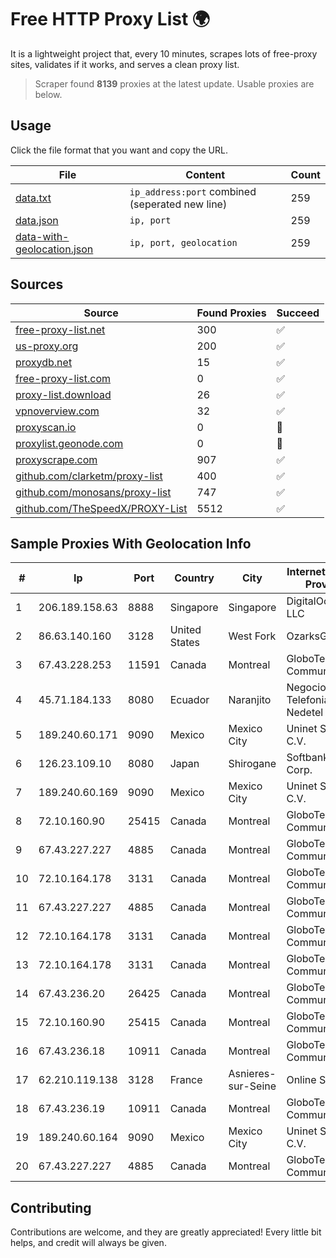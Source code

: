 
# Free HTTP Proxy List 🌍

It is a lightweight project that, every 10 minutes, scrapes lots of free-proxy sites, validates if it works, and serves a clean proxy list.


> Scraper found **8139** proxies at the latest update. Usable proxies are below.

## Usage

Click the file format that you want and copy the URL.


|File|Content|Count|
|----|-------|-----|
|[data.txt](https://raw.githubusercontent.com/themiralay/Proxy-List-World/master/data.txt)|`ip_address:port` combined (seperated new line)|259|
|[data.json](https://raw.githubusercontent.com/themiralay/Proxy-List-World/master/data.json)|`ip, port`|259|
|[data-with-geolocation.json](https://raw.githubusercontent.com/themiralay/Proxy-List-World/master/data-with-geolocation.json)|`ip, port, geolocation`|259|

## Sources

|Source|Found Proxies|Succeed|
|------|-------------|-------|
|[free-proxy-list.net](https://free-proxy-list.net)|300|✅|
|[us-proxy.org](https://www.us-proxy.org)|200|✅|
|[proxydb.net](http://proxydb.net)|15|✅|
|[free-proxy-list.com](https://free-proxy-list.com/?page=&port=&type%5B%5D=http&type%5B%5D=https&up_time=0&search=Search)|0|✅|
|[proxy-list.download](https://www.proxy-list.download/HTTP)|26|✅|
|[vpnoverview.com](https://vpnoverview.com/privacy/anonymous-browsing/free-proxy-servers)|32|✅|
|[proxyscan.io](https://www.proxyscan.io)|0|🚫|
|[proxylist.geonode.com](https://proxylist.geonode.com/api/proxy-list?limit=300&page=1&sort_by=lastChecked&sort_type=desc&protocols=http,https)|0|🚫|
|[proxyscrape.com](https://api.proxyscrape.com/v2/?request=displayproxies&protocol=http&timeout=10000&country=all&ssl=all&anonymity=all)|907|✅|
|[github.com/clarketm/proxy-list](https://raw.githubusercontent.com/clarketm/proxy-list/master/proxy-list-raw.txt)|400|✅|
|[github.com/monosans/proxy-list](https://raw.githubusercontent.com/monosans/proxy-list/main/proxies/http.txt)|747|✅|
|[github.com/TheSpeedX/PROXY-List](https://raw.githubusercontent.com/TheSpeedX/PROXY-List/master/http.txt)|5512|✅|


## Sample Proxies With Geolocation Info

|#|Ip|Port|Country|City|Internet Service Provider|
|-|--|----|-------|----|-------------------------|
|1|206.189.158.63|8888|Singapore|Singapore|DigitalOcean, LLC|
|2|86.63.140.160|3128|United States|West Fork|OzarksGo, LLC|
|3|67.43.228.253|11591|Canada|Montreal|GloboTech Communications|
|4|45.71.184.133|8080|Ecuador|Naranjito|Negocios Y Telefonia Nedetel S.A|
|5|189.240.60.171|9090|Mexico|Mexico City|Uninet S.A. de C.V.|
|6|126.23.109.10|8080|Japan|Shirogane|Softbank BB Corp.|
|7|189.240.60.169|9090|Mexico|Mexico City|Uninet S.A. de C.V.|
|8|72.10.160.90|25415|Canada|Montreal|GloboTech Communications|
|9|67.43.227.227|4885|Canada|Montreal|GloboTech Communications|
|10|72.10.164.178|3131|Canada|Montreal|GloboTech Communications|
|11|67.43.227.227|4885|Canada|Montreal|GloboTech Communications|
|12|72.10.164.178|3131|Canada|Montreal|GloboTech Communications|
|13|72.10.164.178|3131|Canada|Montreal|GloboTech Communications|
|14|67.43.236.20|26425|Canada|Montreal|GloboTech Communications|
|15|72.10.160.90|25415|Canada|Montreal|GloboTech Communications|
|16|67.43.236.18|10911|Canada|Montreal|GloboTech Communications|
|17|62.210.119.138|3128|France|Asnieres-sur-Seine|Online S.A.S.|
|18|67.43.236.19|10911|Canada|Montreal|GloboTech Communications|
|19|189.240.60.164|9090|Mexico|Mexico City|Uninet S.A. de C.V.|
|20|67.43.227.227|4885|Canada|Montreal|GloboTech Communications|



## Contributing

Contributions are welcome, and they are greatly appreciated! Every
little bit helps, and credit will always be given.

